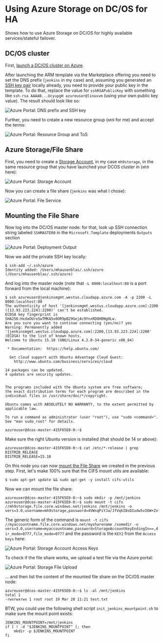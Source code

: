 # Using Azure Storage on DC/OS for HA

Shows how to use Azure Storage on DC/OS for highly available services/stateful failover.

## DC/OS cluster

First, [launch a DC/OS cluster on Azure](https://dcos.io/docs/1.7/administration/installing/cloud/azure/).

After launching the ARM template via the Marketplace offering you need to set the DNS prefix (`jenkins` in my case) and, assuming you generated an [SSH key pair](https://azure.microsoft.com/en-us/documentation/articles/virtual-machines-linux-use-ssh-key/) locally already, you need to provide your public key in the template. To do that, replace the value for `sshRSAPublicKey` with something like `ssh-rsa AAAAB...UcyupgH azureuser@linuxvm` (using your own public key value). The result should look like so:

![Azure Portal: DNS prefix and SSH key](acs-template-dns-and-ssh-key.png)

Further, you need to create a new resource group (`mh9` for me) and accept the terms:

![Azure Portal: Resource Group and ToS](acs-template-new-rg-and-accept-terms.png)

## Azure Storage/File Share

First, you need to create a [Storage Account](https://portal.azure.com/#create/Microsoft.StorageAccount-ARM), in my case `mh9storage`, in the same resource group that you have launched your DCOS cluster in (`mh9` here):

![Azure Portal: Storage Account](azure-portal-storage.png)

Now you can create a file share (`jenkins` was what I chose):

![Azure Portal: File Service](azure-portal-storage-fileshare.png)

## Mounting the File Share

Now log into the DC/OS master node: for that, look up SSH connection string labeled `SSHMASTER0` in the `Microsoft.Template` deployments `Outputs` section 

![Azure Portal: Deployment Output](azure-portal-deployment-output.png)

Now we add the private SSH key locally:

    $ ssh-add ~/.ssh/azure
    Identity added: /Users/mhausenblas/.ssh/azure (/Users/mhausenblas/.ssh/azure)

And log into the master node (note that `-L 8000:localhost:80` is a port forward from the local machine):

    $ ssh azureuser@jenkinsmgmt.westus.cloudapp.azure.com -A -p 2200 -L 8000:localhost:80
    The authenticity of host '[jenkinsmgmt.westus.cloudapp.azure.com]:2200 ([13.93.223.224]:2200)' can't be established.
    ECDSA key fingerprint is SHA256:HxdaOUroSwTMKA5x0OR9pB29GejAc9YnxRD8HDNg0Lw.
    Are you sure you want to continue connecting (yes/no)? yes
    Warning: Permanently added '[jenkinsmgmt.westus.cloudapp.azure.com]:2200,[13.93.223.224]:2200' (ECDSA) to the list of known hosts.
    Welcome to Ubuntu 15.10 (GNU/Linux 4.2.0-34-generic x86_64)
    
     * Documentation:  https://help.ubuntu.com/
     
      Get cloud support with Ubuntu Advantage Cloud Guest:
        http://www.ubuntu.com/business/services/cloud
        
    14 packages can be updated.
    4 updates are security updates.
    
    
    The programs included with the Ubuntu system are free software;
    the exact distribution terms for each program are described in the
    individual files in /usr/share/doc/*/copyright.

    Ubuntu comes with ABSOLUTELY NO WARRANTY, to the extent permitted by
    applicable law.

    To run a command as administrator (user "root"), use "sudo <command>".
    See "man sudo_root" for details.

    azureuser@dcos-master-415F65E0-0:~$

Make sure the right Ubuntu version is installed (that should be 14 or above):

    azureuser@dcos-master-415F65E0-0:~$ cat /etc/*-release | grep DISTRIB_RELEASE
    DISTRIB_RELEASE=15.10

On this node you can now [mount the File Share](https://azure.microsoft.com/en-us/documentation/articles/storage-how-to-use-files-linux/) we created in the previous step. First, let's make 100% sure that the CIFS mount utils are available:

    $ sudo apt-get update && sudo apt-get -y install cifs-utils

Now we can mount the file share:

    azureuser@dcos-master-415F65E0-0:~$ sudo mkdir -p /mnt/jenkins
    azureuser@dcos-master-415F65E0-0:~$ sudo mount -t cifs //mh9storage.file.core.windows.net/jenkins /mnt/jenkins -o vers=3.0,username=mh9storage,password=4VWsqPiYJa/JfVqkIBsDIudw5vI6W+ZxfhJPjg9C1rYi9d/dnUjAz0h8N2oc/gxyoIBmrxNCb4O6bCoiXK+DLA==,dir_mode=0777,file_mode=0777

The generic form of the command is `mount -t cifs //myaccountname.file.core.windows.net/mysharename /somedir -o vers=3.0,username=myaccountname,password=StorageAccountKeyEndingIn==,dir_mode=0777,file_mode=0777` and the password is the `KEY2` from the `Access keys` here:

![Azure Portal: Storage Account Access Keys](azure-portal-storage-accesskeys.png)

To check if the file share works, we upload a test file via the Azure portal:

![Azure Portal: Storage File Upload](azure-portal-storage-fileupload.png)

… and then list the content of the mounted file share on the DC/OS master node:

    azureuser@dcos-master-415F65E0-0:~$ ls -al /mnt/jenkins
    total 1
    -rwxrwxrwx 1 root root 19 Mar 20 11:21 test.txt

BTW, you could use the following shell script `init_jenkins_mountpoint.sh` to make sure the mount point exists:

    JENKINS_MOUNTPOINT=/mnt/jenkins
    if [ ! -d "$JENKINS_MOUNTPOINT" ]; then
        mkdir -p $JENKINS_MOUNTPOINT
    fi
